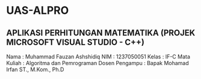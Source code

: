 # UAS-ALPRO

## APLIKASI PERHITUNGAN MATEMATIKA (PROJEK MICROSOFT VISUAL STUDIO - C++)

Nama           : Muhammad Fauzan Ashshidiq
NIM            : 1237050051
Kelas          : IF-C
Mata Kuliah    : Algoritma dan Pemrograman
Dosen Pengampu : Bapak Mohamad Irfan ST., M.Kom., Ph.D
